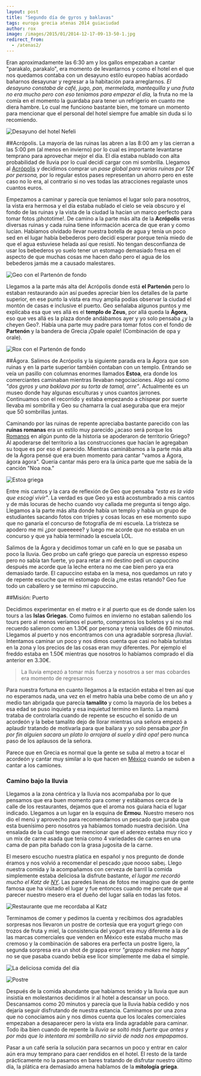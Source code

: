 ```yaml
---
layout: post
title: "Segundo día de gyros y baklavas"
tags: europa grecia atenas 2014 guiaciudad
author: rox
image: /images/2015/01/2014-12-17-09-13-50-1.jpg
redirect_from: 
  - /atenas2/
---
```

Eran aproximadamente las 6:30 am y los gallos empezaban a cantar "parakalo, parakalo", era momento de levantarnos y como el hotel en el que nos quedamos contaba con un desayuno estilo europeo habías acordado bañarnos desayunar y regresar a la habitación para arreglarnos. *El desayuno constaba de café, jugo, pan, mermelada, mantequilla y una fruta no era mucho pero con eso teníamos para empezar el día,* la fruta no me la comía en el momento la guardaba para tener un refrigerio en cuanto me diera hambre. Lo cual me funciono bastante bien, me tomare un momento para mencionar que el personal del hotel siempre fue amable sin duda si lo recomiendo. 

![Desayuno del hotel Nefeli](/images/2015/01/2014-12-17-07-25-51-1.jpg)

##Acrópolis.
La mayoría de las ruinas las abren a las 8:00 am y las cierran a las 5:00 pm (al menos en invierno) por lo cual es importante levantarse temprano para aprovechar mejor el día. El día estaba nublado con alta probabilidad de lluvia por lo cual decidí cargar con mi sombrilla. Llegamos al [Acrópolis](/acropolis/) y decidimos comprar un *pase global para varias ruinas por 12€ por persona,* por lo regular estos pases representan un ahorro pero en este caso no lo era, al contrario si no ves todas las atracciones regalaste unos cuantos euros. 

Empezamos a caminar y parecía que teníamos el lugar solo para nosotros, la vista era hermosa y el día estaba nublado el cielo se veía obscuro y el fondo de las ruinas y la vista de la ciudad la hacían un marco perfecto para tomar fotos ¡phototime!. De camino a la parte más alta de la **Acrópolis** veras diversas ruinas y cada ruina tiene información acerca de que eran y como lucían. Habíamos olvidado llevar nuestra botella de agua y tenía un poco sed en el lugar había bebederos pero decidí esperar porque tenía miedo de que el agua estuviese helada así que resistí. No tengan desconfianza de usar los bebederos yo suelo tener un estomago demasiado fresa en el aspecto de que muchas cosas me hacen daño pero el agua de los bebederos jamás me a causado malestares. 

![Geo con el Partenón de fondo](/images/2015/01/2014-12-17-09-13-50-1.jpg)

Llegamos a la parte más alta del Acrópolis donde está **el Partenón** pero lo estaban restaurando aún así puedes apreciar bien los detalles de la parte superior, en ese punto la vista era muy amplia podías observar la ciudad el montón de casas e inclusive el puerto. Geo señalaba algunos puntos y me explicaba esa que ves allá es el **templo de Zeus**, por allá queda la **Ágora**, eso que ves allá es la plaza donde andábamos ayer y yo solo pensaba ¿y la cheyen Geo?. Había una parte muy padre para tomar fotos con el fondo de **Partenón** y la bandera de Grecia ¡Opale opale! (Combinación de opa y orale).

![Rox con el Partenón de fondo](/images/2015/01/2014-12-17-09-12-41-2.jpg)

##Ágora. 
Salimos de Acrópolis y la siguiente parada era la Ágora que son ruinas y en la parte superior también contaban con un templo. Entrando se veía un pasillo con columnas enormes llamados **Estoa**, era donde los comerciantes caminaban mientras llevaban negociaciones. Algo así como *"dos gyros y una baklava por su torta de tamal, arre"*. Actualmente es un museo donde hay algunas esculturas y unos cuantos jarrones. Continuamos con el recorrido y estaba empezando a chispear por suerte llevaba mi sombrilla y Geo su chamarra la cual aseguraba que era mejor que 50 sombrillas juntas. 

Caminando por las ruinas de repente apreciaba bastante parecido con las **ruinas romanas** era un estilo muy parecido ¿acaso será porque los [Romanos](/tag/roma) en algún punto de la historia se apoderaron de territorio Griego? Al apoderarse del territorio a las construcciones que hacían le agregaban su toque es por eso el parecido. Mientras caminábamos a la parte más alta de la Ágora pensé que era buen momento para cantar "vamos a Ágora, ágora ágora". Quería cantar más pero era la única parte que me sabia de la canción "Noa noa." 

![Estoa griega](/images/2015/01/2014-12-17-10-04-53.jpg)

Entre mis cantos y la cara de reflexión de Geo que pensaba *"esta es la vida que escogí vivir"*. La verdad es que Geo ya está acostumbrado a mis cantos y de más locuras de hecho cuando voy callada me pregunta si tengo algo. Llegamos a la parte más alta donde había un templo y había un grupo de estudiantes sacando fotos con tripies y cosas locas en ese momento supo que no ganaría el concurso de fotografía de mi escuela. La tristeza se apodero me mi ¿por queeeeee? y luego me acorde que no estaba en un concurso y que ya había terminado la escuela LOL.

Salimos de la Ágora y decidimos tomar un café en lo que se pasaba un poco la lluvia. Geo probo un café griego que parecía un espresso espeso pero no sabía tan fuerte, yo para retar a mi destino pedí un capuccino después me acorde que la leche entera no me cae bien pero ya era demasiado tarde. El capuccino estaba en la mesa, nos quedamos un rato y de repente escuche que mi estomago decía ¿me estas retando?  Geo fue todo un caballero y se termino mi capuccino.

##Misión: Puerto

Decidimos experimentar en el metro e ir al puerto que es de donde salen los tours a las **Islas Griegas**. Como fuimos en invierno no estaban saliendo los tours pero al menos veríamos el puerto, compramos los boletos y si no mal recuerdo salieron como en 1.30€ por persona y tenia valides de 60 minutos. Llegamos al puerto y nos encontramos con una agradable sorpresa ¡lluvia!. Intentamos caminar un poco y nos dimos cuenta que casi no había turistas en la zona y los precios de las cosas eran muy diferentes. Por ejemplo el freddo estaba en 1.50€ mientras que nosotros lo habíamos comprado el día anterior en 3.30€. 

> La lluvia empezó a tomar más fuerza y nosotros a ser mas cobardes era momento de regresarnos

Para nuestra fortuna en cuanto llegamos a la estación estaba el tren así que no esperamos nada, una vez en el metro había una bebe como de un año y medio tan abrigada que parecía **tamalito** y como la mayoría de los bebes a esa edad se puso inquieta y esa inquietud termino en llanto. La mamá trataba de controlarla cuando de repente se escucho el sonido de un acordeón y la bebe tamalito dejo de llorar mientras una señora empezó a aplaudir tratando de motivarla para que bailara y yo solo pensaba *¡por fin por fin alguien sacara un plato lo arrojara al suelo y dirá opa!* pero nunca paso de los aplausos de la señora. 

Parece que en Grecia es normal que la gente se suba al metro a tocar el acordeón y cantar muy similar a lo que hacen en [México](/tag/mexico) cuando se suben a cantar a los camiones.

### Camino bajo la lluvia

Llegamos a la zona céntrica y la lluvia nos acompañaba por lo que pensamos que era buen momento para comer y estábamos cerca de la calle de los restaurantes, dejamos que el aroma nos guiara hacia el lugar indicado. Llegamos a un lugar en la esquina de **Ermou**. Nuestro mesero nos dio el menú y aprovecho para recomendarnos un pescado que juraba que esta buenísimo pero nosotros ya habíamos tomado nuestra decisión. Una ensalada de la cual tengo que mencionar que el aderezo estaba muy rico y un mix de carne asada que tenia como 4 variedades de carnes en una cama de pan pita bañado con la grasa jugosita de la carne. 

El mesero escucho nuestra platica en español y nos pregunto de donde éramos y nos volvió a recomendar el pescado ¡que noooo sabe¡. Llego nuestra comida y la acompañamos con cerveza de barril la comida simplemente estaba deliciosa la disfrute bastante, *el lugar me recordó mucho el Katz de [NY](/tag/new-york)*. Las paredes llenas de fotos me imagino que de gente famosa que ha visitado el lugar y fue entonces cuando me percate que al parecer nuestro mesero era el dueño del lugar salía en todas las fotos. 

![Restaurante que me recordaba al Katz](/images/2015/01/2014-12-17-13-14-02.jpg)

Terminamos de comer y pedimos la cuenta y recibimos dos agradables sorpresas nos llevaron un postre de cortesía que era yogurt griego con trozos de fruta y miel, la consistencia del yogurt era muy diferente a la de las marcas comerciales que venden en México este estaba mucho mas cremoso y la combinación de sabores era perfecta un postre ligero, la segunda sorpresa era un shot de grappa error *"grappa makes me happy"* no se que pasaba cuando bebía ese licor simplemente me daba el simple.

![La deliciosa comida del día](/images/2015/01/2014-12-17-12-53-51.jpg)

![Postre](/images/2015/01/2014-12-17-13-17-07.jpg)

Después de la comida abundante que habíamos tenido y la lluvia que aun insistía en molestarnos decidimos ir al hotel a descansar un poco. Descansamos como 20 minutos y parecía que la lluvia había cedido y nos dejaría seguir disfrutando de nuestra estancia. Caminamos por una zona que no conocíamos aún y nos dimos cuenta que los locales comerciales empezaban a desaparecer pero la vista era linda agradable para caminar. Todo iba bien cuando de repente la *lluvia se soltó más fuerte que antes y por más que lo intentara mi sombrilla no sirvió de nada nos empapamos*. 

Pasar a un café sería la solución para secarnos un poco y entrar en calor aún era muy temprano para caer rendidos en el hotel. El resto de la tarde prácticamente no la pasamos en bares tratando de disfrutar nuestro último día, la plática era demasiado amena hablamos de la **mitología griega**.
